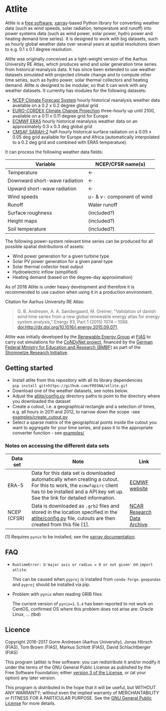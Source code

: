 Atlite
======

Atlite is a [free
software](http://www.gnu.org/philosophy/free-sw.en.html),
[xarray](http://xarray.pydata.org/en/stable/)-based Python library for
converting weather data (such as wind speeds, solar radiation,
temperature and runoff) into power systems data (such as wind power,
solar power, hydro power and heating demand time series). It is designed
to work with big datasets, such as hourly global weather data over
several years at spatial resolutions down to e.g. 0.1 x 0.1 degree
resolution.

Atlite was originally conceived as a light-weight version of the Aarhus
University RE Atlas, which produces wind and solar generation time
series from historical reanalysis data. It has since been extended to
use weather datasets simulated with projected climate change and to
compute other time series, such as hydro power, solar thermal collectors
and heating demand. Atlite is designed to be modular, so that it can
work with any weather datasets. It currently has modules for the
following datasets:

-   [NCEP Climate Forecast
    System](http://rda.ucar.edu/datasets/ds094.1/) hourly historical
    reanalysis weather data available on a 0.2 x 0.2 degree global grid
-   [EURO-CORDEX Climate Change Projection](http://www.euro-cordex.net/)
    three-hourly up until 2100, available on a 0.11 x 0.11 degree grid
    for Europe
-   [ECMWF
    ERA5](https://software.ecmwf.int/wiki/display/CKB/ERA5+data+documentation)
    hourly historical reanalysis weather data on an approximately 0.3 x
    0.3 deg global grid
-   [CMSAF
    SARAH-2](https://wui.cmsaf.eu/safira/action/viewDoiDetails?acronym=SARAH_V002)
    half-hourly historical surface radiation on a 0.05 x 0.05 deg grid
    available for Europe and Africa (automatically interpolated to a 0.2
    deg grid and combined with ERA5 temperature).

It can process the following weather data fields:

| Variable                      | NCEP/CFSR name(s) |
|-------------------------------|-------------------|
| Temperature                   | <- |
| Downward short-wave radiation | <- |
| Upward short-wave radiation   | <- |
| Wind speeds                   | u- & v- component of wind |
| Runoff                        | Water runoff |
| Surface roughness             | (included?) |
| Height maps                   | (included?) |
| Soil temperature              | (included?) |

The following power-system relevant time series can be produced for all
possible spatial distributions of assets:

-   Wind power generation for a given turbine type
-   Solar PV power generation for a given panel type
-   Solar thermal collector heat output
-   Hydroelectric inflow (simplified)
-   Heating demand (based on the degree-day approximation)

As of 2018 Atlite is under heavy development and therefore it is
recommended to use caution when using it in a production environment.

Citation for Aarhus University RE Atlas:
> G. B. Andresen, A. A. Søndergaard, M. Greiner, "Validation of danish wind time series from a
new global renewable energy atlas for energy system analysis," Energy
93, Part 1 (2015) 1074 – 1088.
<doi:http://dx.doi.org/10.1016/j.energy.2015.09.071>.

Atlite was initially developed by the [Renewable Energy
Group](https://fias.uni-frankfurt.de/physics/schramm/renewable-energy-system-and-network-analysis/)
at [FIAS](https://fias.uni-frankfurt.de/) to carry out simulations for
the [CoNDyNet project](http://condynet.de/), financed by the [German
Federal Ministry for Education and Research
(BMBF)](https://www.bmbf.de/en/index.html) as part of the [Stromnetze
Research
Initiative](http://forschung-stromnetze.info/projekte/grundlagen-und-konzepte-fuer-effiziente-dezentrale-stromnetze/).

Getting started
---------------

-   Install atlite from this repository with all its library
    dependencies\
    ```pip install git+https://github.com/FRESNA/atlite.git```
-   Download one of the weather datasets, see notes below.
-   Adjust the [atlite/config.py](atlite/config.py) directory paths to
    point to the directory where you downloaded the dataset
-   Create a cutout, i.e. a geographical rectangle and a selection of
    times, e.g. all hours in 2011 and 2012, to narrow down the scope
    -see [examples/create\_cutout.py](examples/create_cutout.py)
-   Select a sparse matrix of the geographical points inside the cutout
    you want to aggregate for your time series, and pass it to the
    appropriate converter function - see [examples/](examples/)

### Notes on accessing the different data sets

| Data set | Note | Link |
|----------|------|------|
| ERA-5    | Data for this data set is downloaded automatically when creating a cutout. For this to work, the `ecmwfapirc` client has to be installed and a API key set up. See the link for detailed information. |  [ECMWF website](https://confluence.ecmwf.int/display/WEBAPI/Access+ECMWF+Public+Datasets)    |
| NCEP (CFSR) | Data is downloaded as `.grb2` files and stored in the location specified in the [atlite/config.py](atlite/config.py) file, cutouts are then created from this file [1].  | [NCAR Research Data Archive](https://rda.ucar.edu/datasets/ds094.1/). |


[1] Requires `pynio` to be installed, see the [xarray documentation](http://xarray.pydata.org/en/stable/io.html#formats-supported-by-pynio).


FAQ
---

* `RuntimeError: b'major axis or radius = 0 or not given'` on `import atlite`:

    This can be caused when `pyproj` is installed from `conda-forge`.
    `geopandas` and `pyproj` should be installed via pip.
* Problem with `pynio` when reading GRIB files:

    The current version of `pynio=1.5.4` has been reported to not work on CentOS,
    confirmed OS where this problem does not arise are: Oracle Linux, ... (tbd)

Licence
-------

Copyright 2016-2017 Gorm Andresen (Aarhus University), Jonas Hörsch
(FIAS), Tom Brown (FIAS), Markus Schlott (FIAS), David Schlachtberger
(FIAS)

This program (atlite) is free software: you can redistribute it and/or
modify it under the terms of the GNU General Public License as published
by the Free Software Foundation; either [version 3 of the
License](LICENSE.txt), or (at your option) any later version.

This program is distributed in the hope that it will be useful, but
WITHOUT ANY WARRANTY; without even the implied warranty of
MERCHANTABILITY or FITNESS FOR A PARTICULAR PURPOSE. See the [GNU
General Public License](LICENSE.txt) for more details.
